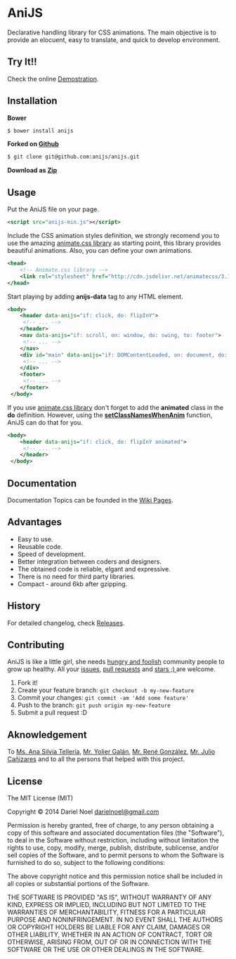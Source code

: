# AniJS

Declarative handling library for CSS animations. The main objective is to provide an elocuent, easy to translate, and quick to develop environment.


## Try It!!

Check the online [Demostration](http://anijs.github.io/).


## Installation
 
**Bower**
```bash
$ bower install anijs
```

**Forked on [Github](https://github.com/anijs/anijs)**
```bash
$ git clone git@github.com:anijs/anijs.git
```

**Download as [Zip](https://github.com/anijs/anijs/archive/master.zip)**

 
## Usage
 
Put the AniJS file on your page.
```xml
<script src="anijs-min.js"></script>
```

Include the CSS animation styles definition, we strongly recomend you  to use the amazing [animate.css library](http://daneden.github.io/animate.css/) as starting point, this library provides beautiful animations. Also, you can define your own animations.

```xml
<head>
    <!-- Animate.css library -->
    <link rel="stylesheet" href="http://cdn.jsdelivr.net/animatecss/3.1.0/animate.css">
</head>
```

Start playing by adding **anijs-data** tag to any HTML element.
```xml
<body>
    <header data-anijs="if: click, do: flipInY">
     <!-- ... -->
    </header>
    <nav data-anijs="if: scroll, on: window, do: swing, to: footer">
     <!-- ... -->
    </nav>
    <div id="main" data-anijs="if: DOMContentLoaded, on: document, do: swing">
     <!-- ... -->
    </div>
    <footer>
     <!-- ... -->
    </footer>
 </body>
```

If you use [animate.css library](http://daneden.github.io/animate.css/) don't forget to add  the **animated** class in the **do** definition. However, using the [**setClassNamesWhenAnim**](https://github.com/anijs/anijs/wiki/Add-default-class-names-while-Anim) function, AniJS can do that for you. 


```xml
<body>
    <header data-anijs="if: click, do: flipInY animated">
     <!-- ... -->
    </header>
 </body>
```

## Documentation

Documentation Topics can be founded in the [Wiki Pages](https://github.com/anijs/anijs/wiki).


## Advantages

- Easy to use.
- Reusable code.
- Speed of development.
- Better integration between coders and designers.
- The obtained code is reliable, elgant and expressive.
- There is no need for third party libraries.
- Compact - around 6kb after gzipping.

## History
 
For detailed changelog, check [Releases](https://github.com/anijs/anijs/releases).


## Contributing
AniJS is like a little girl, she needs [hungry and foolish](http://www.youtube.com/watch?v=7CeNIDWtlo0#t=774) community people to grow up healthy. All your [issues](https://github.com/anijs/anijs/issues), [pull requests](https://github.com/anijs/anijs/pulls) and [stars ;) ](https://github.com/anijs/anijs) are welcome.
 
1. Fork it!
2. Create your feature branch: `git checkout -b my-new-feature`
3. Commit your changes: `git commit -am 'Add some feature'`
4. Push to the branch: `git push origin my-new-feature`
5. Submit a pull request :D


## Aknowledgement

To [Ms. Ana Silvia Tellería](mailto:anisilv@gmail.com), [Mr. Yolier Galán](mailto:gallego@gmail.com), [Mr. René González](mailto:voltusv@gmail.com), [Mr. Julio Cañizares](juliorubcan@gmail.com) and to all the persons that helped with this project.

## License
 
The MIT License (MIT)

Copyright © 2014 Dariel Noel <darielnoel@gmail.com>

Permission is hereby granted, free of charge, to any person obtaining a copy of this software and associated documentation files (the "Software"), to deal in the Software without restriction, including without limitation the rights to use, copy, modify, merge, publish, distribute, sublicense, and/or sell copies of the Software, and to permit persons to whom the Software is furnished to do so, subject to the following conditions:

The above copyright notice and this permission notice shall be included in all copies or substantial portions of the Software.

THE SOFTWARE IS PROVIDED "AS IS", WITHOUT WARRANTY OF ANY KIND, EXPRESS OR IMPLIED, INCLUDING BUT NOT LIMITED TO THE WARRANTIES OF MERCHANTABILITY, FITNESS FOR A PARTICULAR PURPOSE AND NONINFRINGEMENT. IN NO EVENT SHALL THE AUTHORS OR COPYRIGHT HOLDERS BE LIABLE FOR ANY CLAIM, DAMAGES OR OTHER LIABILITY, WHETHER IN AN ACTION OF CONTRACT, TORT OR OTHERWISE, ARISING FROM, OUT OF OR IN CONNECTION WITH THE SOFTWARE OR THE USE OR OTHER DEALINGS IN THE SOFTWARE.
